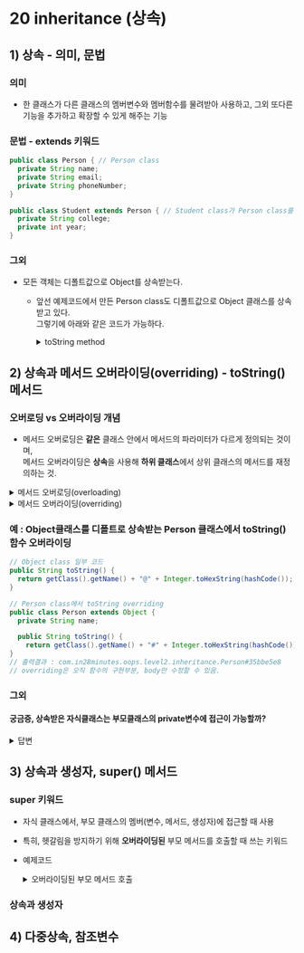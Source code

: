 # 20 inheritance (상속)
## 1) 상속 - 의미, 문법
### 의미
- 한 클래스가 다른 클래스의 멤버변수와 멤버함수를 물려받아 사용하고, 그외 또다른 기능을 추가하고 확장할 수 있게 해주는 기능
### 문법 - extends 키워드
``` java
public class Person { // Person class
  private String name;
  private String email;
  private String phoneNumber;
}

public class Student extends Person { // Student class가 Person class를 상속받는다
  private String college;
  private int year;
}
```

### 그외
- 모든 객체는 디폴트값으로 Object를 상속받는다.
  - 앞선 예제코드에서 만든 Person class도 디폴트값으로 Object 클래스를 상속받고 있다. </br>
    그렇기에 아래와 같은 코드가 가능하다.
    <details>
      <summary>toString method</summary>
      
      ```java
      Person person = new Person();
      person.toString();
      // Object 클래스에 있는 toString method를 불러온 것.
      ```
    </details>

## 2) 상속과 메서드 오버라이딩(overriding) - toString() 메서드

### 오버로딩 vs 오버라이딩 개념
- 메서드 오버로딩은 **같은** 클래스 안에서 메서드의 파라미터가 다르게 정의되는 것이며, </br>
  메서드 오버라이딩은 **상속**을 사용해 **하위 클래스**에서 상위 클래스의 메서드를 재정의하는 것.
<details>
  <summary>메서드 오버로딩(overloading)</summary>
  
  - **한** 클래스 안에서, 같은 이름의 메서드를 여러 개 정의하는 것
  - 오버로딩된 메서드들은 같은 이름을 가지지만, 파라미터의 개수나 타입이 다르다.
  - 예 : void print(String s), void print(int i)
  
</details>
<details>
  <summary>메서드 오버라이딩(overriding)</summary>
  
  - **상속**을 사용해 **하위** 클래스에서 상위 클래스의 메서드를 재정의하는 것
  - 오버라이딩된 메서드는 같은 이름, 같은 파라미터 타입, 같은 파라미터 개수, 같은 리턴 타입이 같다.</br>
    즉, 모든 게 같다. 다만 함수의 body구현부분이 다르다.
  - 예 : void print(), void print()
  
</details>

### 예 : Object클래스를 디폴트로 상속받는 Person 클래스에서 toString() 함수 오버라이딩
``` java
// Object class 일부 코드
public String toString() {
  return getClass().getName() + "@" + Integer.toHexString(hashCode());
}

// Person class에서 toString overriding
public class Person extends Object {
  private String name;

  public String toString() {
    return getClass().getName() + "#" + Integer.toHexString(hashCode());
}
// 출력결과 : com.in28minutes.oops.level2.inheritance.Person#35bbe5e8
// overriding은 오직 함수의 구현부분, body만 수정할 수 있음.
```
### 그외
#### 궁금증, 상속받은 자식클래스는 부모클래스의 private변수에 접근이 가능할까?
  <details>
    <summary>답변</summary>
    
    불가능. 아무리 상속받은 자식 클래스일지라도, 부모 클래스의 private 변수에는 접근 불가능.</br>
    - private변수는 해당 클래스만 접근이 가능하기에, 자식 클래스가 부모 클래스의 private변수에 접근하고자 한다면 </br>
      **부모클래스의 멤버함수**를 이용하면 된다.
    - 혹은, 부모클래스에서 **public이나 protected 접근제한자**를 쓰면, 해당 멤버변수에 직접 접근 가능!
  </details>

## 3) 상속과 생성자, super() 메서드
### super 키워드
- 자식 클래스에서, 부모 클래스의 멤버(변수, 메서드, 생성자)에 접근할 때 사용
- 특히, 헷갈림을 방지하기 위해 **오버라이딩된** 부모 메서드를 호출할 때 쓰는 키워드
- 예제코드 </br>
  <details>
    <summary>오버라이딩된 부모 메서드 호출</summary>

    ```java
    public class Animal {
      void eat() {
        system.out.println("Animal is eating");
      }
    }

    public class Dog extends Animal {
      void eat() {
        super.eat();
        System.out.println("Dog is eating");
      }
    }

    public class Main {
      public static void main(String[] args) {
        Dog dog = new Dog();
        dog.eat();
      }
    }
    ```
  </details>
### 상속과 생성자

## 4) 다중상속, 참조변수
